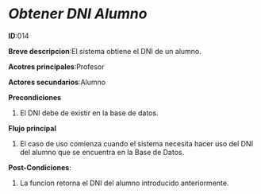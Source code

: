 # *Obtener DNI Alumno*

**ID**:014

**Breve descripcion**:El sistema obtiene el DNI de un alumno.

**Acotres principales**:Profesor

**Actores secundarios**:Alumno

**Precondiciones**

1. El DNI debe de existir en la base de datos.

**Flujo principal**

1. El caso de uso comienza cuando el sistema necesita hacer uso del DNI del  alumno  que se encuentra en la Base de Datos.

**Post-Condiciones**:

1. La funcion retorna el DNI del alumno introducido anteriormente.


